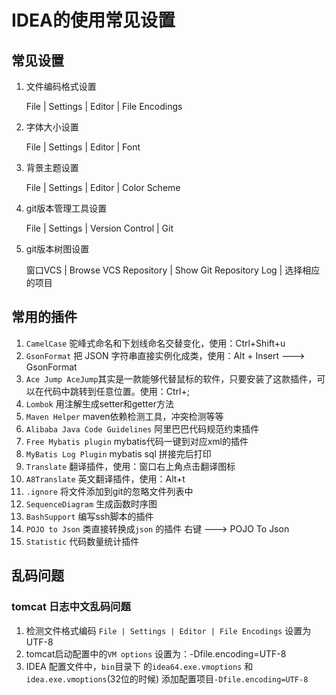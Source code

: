 #		IDEA的使用常见设置

##	常见设置

1. 文件编码格式设置

   File | Settings | Editor | File Encodings

2. 字体大小设置

   File | Settings | Editor | Font

3. 背景主题设置

   File | Settings | Editor | Color Scheme

4. git版本管理工具设置

   File | Settings | Version Control | Git
   
5. git版本树图设置

   窗口VCS | Browse VCS Repository | Show Git Repository Log | 选择相应的项目

##	常用的插件

1. `CamelCase` 驼峰式命名和下划线命名交替变化，使用：Ctrl+Shift+u
2. `GsonFormat` 把 JSON 字符串直接实例化成类，使用：Alt + Insert ---> GsonFormat
3. `Ace Jump AceJump`其实是一款能够代替鼠标的软件，只要安装了这款插件，可以在代码中跳转到任意位置。使用：Ctrl+;
4.  `Lombok` 用注解生成setter和getter方法
5. `Maven Helper` maven依赖检测工具，冲突检测等等
6. `Alibaba Java Code Guidelines` 阿里巴巴代码规范约束插件
7. `Free Mybatis plugin`  mybatis代码一键到对应xml的插件
8. `MyBatis Log Plugin` mybatis sql 拼接完后打印
9. `Translate` 翻译插件，使用：窗口右上角点击翻译图标
10. `A8Translate` 英文翻译插件，使用：Alt+t
11. `.ignore` 将文件添加到git的忽略文件列表中
12. `SequenceDiagram` 生成函数时序图
13. `BashSupport` 编写ssh脚本的插件
14. `POJO to Json` 类直接转换成`json` 的插件 右键 ---> POJO To Json
15. `Statistic` 代码数量统计插件 



##	乱码问题

###	tomcat 日志中文乱码问题

1. 检测文件格式编码 `File | Settings | Editor | File Encodings` 设置为UTF-8
2. tomcat启动配置中的`VM options` 设置为：-Dfile.encoding=UTF-8
3. IDEA 配置文件中，`bin`目录下 的`idea64.exe.vmoptions` 和 `idea.exe.vmoptions`(32位的时候) 添加配置项目`-Dfile.encoding=UTF-8`

